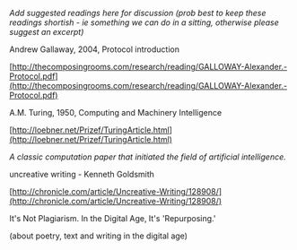 
_Add suggested readings here for discussion (prob best to keep these readings shortish - ie something we can do in a sitting, otherwise please suggest an excerpt)_

Andrew Gallaway, 2004, Protocol introduction

[http://thecomposingrooms.com/research/reading/GALLOWAY-Alexander.-Protocol.pdf](http://thecomposingrooms.com/research/reading/GALLOWAY-Alexander.-Protocol.pdf)

A.M. Turing, 1950, Computing and Machinery Intelligence

[http://loebner.net/Prizef/TuringArticle.html](http://loebner.net/Prizef/TuringArticle.html)

_A classic computation paper that initiated the field of artificial intelligence._

uncreative writing - Kenneth Goldsmith

[http://chronicle.com/article/Uncreative-Writing/128908/](http://chronicle.com/article/Uncreative-Writing/128908/)

It's Not Plagiarism. In the Digital Age, It's 'Repurposing.'

(about poetry, text and writing in the digital age)
